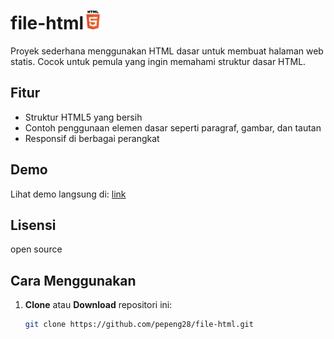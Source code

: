 # file-html<img src="HTML5_logo_and_wordmark.svg.png" width="30"/>

Proyek sederhana menggunakan HTML dasar untuk membuat halaman web statis. Cocok untuk pemula yang ingin memahami struktur dasar HTML.

## Fitur

- Struktur HTML5 yang bersih
- Contoh penggunaan elemen dasar seperti paragraf, gambar, dan tautan
- Responsif di berbagai perangkat

## Demo

Lihat demo langsung di: [link](https://pepeng28.github.io/file-html/)

## Lisensi
open source

## Cara Menggunakan
1. **Clone** atau **Download** repositori ini:
   ```bash
   git clone https://github.com/pepeng28/file-html.git
